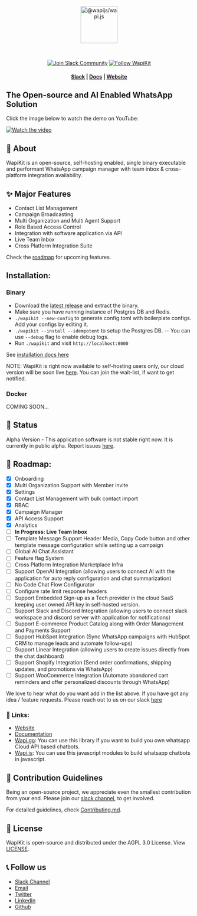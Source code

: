 <div align="center">
<br />
<p align="center">
<a href="https://wapijs.co"><img src="https://mintlify.s3-us-west-1.amazonaws.com/wapikit/logo/dark.svg" alt="@wapijs/wapi.js" height="100" /></a>
</p>
<br />
</div>

<p align="center">
<a href='https://join.slack.com/t/wapikit/shared_invite/zt-2kl7eg29s-4DfP9lFwojQg_yCcyW_w6Q'><img alt="Join Slack Community" src="https://img.shields.io/badge/slack%20community-join-green"/></a>
<a href='https://twitter.com/wapikit'><img alt="Follow WapiKit" src="https://img.shields.io/badge/%40wapikit-follow-blue"/></a>

<h4 align="center">
  <a href="https://join.slack.com/t/wapikit/shared_invite/zt-2kl7eg29s-4DfP9lFwojQg_yCcyW_w6Q">Slack</a> |
  <a href="https://docs.wapikit.com?ref=github">Docs</a> |
  <a href="https://wapikit.com?ref=github">Website</a>
</h4>
  
</p>

## The Open-source and AI Enabled WhatsApp Solution

Click the image below to watch the demo on YouTube:

[![Watch the video](http://img.youtube.com/vi/7gBAScBPFMQ/0.jpg)](https://www.youtube.com/watch?v=7gBAScBPFMQ "Some Demo Title")

## 📖 About

WapiKit is an open-source, self-hosting enabled, single binary executable and performant WhatsApp campaign manager with team inbox & cross-platform integration availability.

## ✨ Major Features

- Contact List Management
- Campaign Broadcasting
- Multi Organization and Multi Agent Support
- Role Based Access Control
- Integration with software application via API
- Live Team Inbox
- Cross Platform Integration Suite

Check the [roadmap](#-roadmap) for upcoming features.

## Installation:

### Binary

- Download the [latest release](https://github.com/wapikit/wapikit/releases) and extract the binary.
- Make sure you have running instance of Postgres DB and Redis.
- `./wapikit --new-config` to generate config.toml with boilerplate configs. Add your configs by editing it.
- `./wapikit --install --idempotent` to setup the Postgres DB.
  -- You can use `--debug` flag to enable debug logs.
- Run `./wapikit` and visit `http://localhost:8000`

See [installation docs here](https://docs.wapikit.com/installation)

NOTE: WapiKit is right now available to self-hosting users only, our cloud version will be soon live [here](https://wapikit.com). You can join the wait-list, if want to get notified.

### Docker

COMING SOON...

## 📌 Status

Alpha Version - This application software is not stable right now. It is currently in public alpha. Report issues [here](https://github.com/wapikit/wapikit/issues).

## 📍 Roadmap:

- [x] Onboarding
- [x] Multi Organization Support with Member invite
- [x] Settings
- [x] Contact List Management with bulk contact import
- [x] RBAC
- [x] Campaign Manager
- [x] API Access Support
- [x] Analytics
- [ ] **In Progress: Live Team Inbox**
- [ ] Template Message Support Header Media, Copy Code button and other template message configuration while setting up a campaign
- [ ] Global AI Chat Assistant
- [ ] Feature flag System
- [ ] Cross Platform Integration Marketplace Infra
- [ ] Support OpenAI Integration (allowing users to connect AI with the application for auto reply configuration and chat summarization)
- [ ] No Code Chat Flow Configurator
- [ ] Configure rate limit response headers
- [ ] Support Embedded Sign-up as a Tech provider in the cloud SaaS keeping user owned API key in self-hosted version.
- [ ] Support Slack and Discord Integration (allowing users to connect slack workspace and discord server with application for notifications)
- [ ] Support E-commerce Product Catalog along with Order Management and Payments Support
- [ ] Support HubSpot Integration (Sync WhatsApp campaigns with HubSpot CRM to manage leads and automate follow-ups)
- [ ] Support Linear Integration (allowing users to create issues directly from the chat dashboard)
- [ ] Support Shopify Integration (Send order confirmations, shipping updates, and promotions via WhatsApp)
- [ ] Support WooCommerce Integration (Automate abandoned cart reminders and offer personalized discounts through WhatsApp)

We love to hear what do you want add in the list above. If you have got any idea / feature requests. Please reach out to us on our slack [here](https://join.slack.com/t/wapikit/shared_invite/zt-2kl7eg29s-4DfP9lFwojQg_yCcyW_w6Q)

### 🔗 Links:

- [Website](https://wapikit.com)
- [Documentation](https://docs.wapikit.com)
- [Wapi.go](https://go.wapikit.com): You can use this library if you want to build you own whatsapp Cloud API based chatbots.
- [Wapi.js](https://js.wapikit.com): You can use this javascript modules to build whatsapp chatbots in javascript.

## 🤝 Contribution Guidelines

Being an open-source project, we appreciate even the smallest contribution from your end. Please join our [slack channel](https://join.slack.com/t/wapikit/shared_invite/zt-2kl7eg29s-4DfP9lFwojQg_yCcyW_w6Q), to get involved.

For detailed guidelines, check [Contributing.md](./CONTRIBUTING.md).

## 📜 License

WapiKit is open-source and distributed under the AGPL 3.0 License. View [LICENSE](./LICENSE).

## 📞 Follow us

- [Slack Channel](https://join.slack.com/t/wapikit/shared_invite/zt-2kl7eg29s-4DfP9lFwojQg_yCcyW_w6Q)
- [Email](contact@wapikit.com)
- [Twitter](https://twitter.com/wapikit)
- [LinkedIn](https://www.linkedin.com/in/company/wapikit)
- [Github](https://github.com/wapikit)
